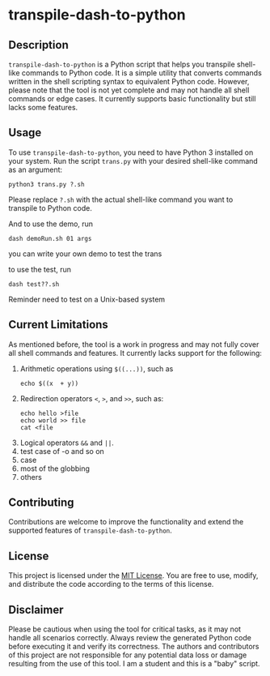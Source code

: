 # transpile-dash-to-python

## Description
`transpile-dash-to-python` is a Python script that helps you transpile shell-like commands to Python code. It is a simple utility that converts commands written in the shell scripting syntax to equivalent Python code. However, please note that the tool is not yet complete and may not handle all shell commands or edge cases. It currently supports basic functionality but still lacks some features.

## Usage
To use `transpile-dash-to-python`, you need to have Python 3 installed on your system. Run the script `trans.py` with your desired shell-like command as an argument:

```
python3 trans.py ?.sh
```

Please replace `?.sh` with the actual shell-like command you want to transpile to Python code.

And to use the demo, run 

```
dash demoRun.sh 01 args
```

you can write your own demo to test the trans

to use the test, run 

```
dash test??.sh
```

Reminder need to test on a Unix-based system

## Current Limitations
As mentioned before, the tool is a work in progress and may not fully cover all shell commands and features. It currently lacks support for the following:

1. Arithmetic operations using `$((...))`, such as 
    ```
    echo $((x  + y))
    ```
2. Redirection operators `<`, `>`, and `>>`, such as:
    ```
    echo hello >file
    echo world >> file
    cat <file
    ```
3. Logical operators `&&` and `||`.
4. test case of -o and so on
5. case
6. most of the globbing
7. others

## Contributing
Contributions are welcome to improve the functionality and extend the supported features of `transpile-dash-to-python`. 

## License
This project is licensed under the [MIT License](LICENSE). You are free to use, modify, and distribute the code according to the terms of this license.

## Disclaimer
Please be cautious when using the tool for critical tasks, as it may not handle all scenarios correctly. Always review the generated Python code before executing it and verify its correctness. The authors and contributors of this project are not responsible for any potential data loss or damage resulting from the use of this tool. I am a student and this is a "baby" script.
